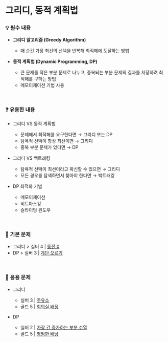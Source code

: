 # 그리디, 동적 계획법

### 💡 필수 내용

- **그리디 알고리즘 (Greedy Algorithm)**
  + 매 순간 가장 최선의 선택을 반복해 최적해에 도달하는 방법

- **동적 계획법 (Dynamic Programming, DP)**
  + 큰 문제를 작은 부분 문제로 나누고, 중복되는 부분 문제의 결과를 저장하려 최적해를 구하는 방법
  + 메모이제이션 기법 사용


<br/>

### ❓ 유용한 내용

- 그리디 VS 동적 계획법

  + 문제에서 최적해를 요구한다면 → 그리디 또는 DP 
  + 탐욕적 선택이 항상 최선이면 → 그리디
  + 중복 부분 문제가 있다면 → DP

- 그리디 VS 백트래킹

  + 탐욕적 선택이 최선이라고 확신할 수 있으면 → 그리디
  + 모든 경우를 탐색하면서 찾아야 한다면 → 백트래킹

- DP 최적화 기법

  + 메모이제이션
  + 비트마스킹
  + 슬라이딩 윈도우



<br/>


### 📂 기본 문제

- 그리디 > 실버 4 | [동전 0](https://www.acmicpc.net/problem/11047)
- DP > 실버 3 | [계단 오르기](https://www.acmicpc.net/problem/2579)

<br/>

### 📂 응용 문제

- 그리디
  - 실버 3 | [주유소](https://www.acmicpc.net/problem/13305)
  - 골드 5 | [회의실 배정](https://www.acmicpc.net/problem/1931)

- DP
  - 실버 2 | [가장 긴 증가하는 부분 수열](https://www.acmicpc.net/problem/11053)
  - 골드 5 | [평범한 배낭](https://www.acmicpc.net/problem/12865)

<br/>
